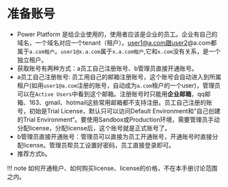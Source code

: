 # 准备账号
+ Power Platform 是给企业使用的，使用者应该是企业的员工。企业有自己的域名，一个域名对应一个tenant（租户）。user1@a.com跟user2@a.com都属于`a.com租户`。`user1@x.a.com`属于`x.a.com租户`,它和`x.com`没有关系，是一个独立租户。
+ 获取账号有两种方式：a员工自己注册账号、b管理员直接开通账号。
+ a员工自己注册账号: 员工用自己的邮箱注册账号，这个账号会自动进入到所属租户(如用`user1@a.com`注册的账号，自动成为`a.com`租户的一个user)，管理员可以在`Active Users`中看到这个邮箱。注册账号时只能用**企业邮箱**，qq邮箱、163、gmail、hotmail这些常用邮箱都不支持注册。员工自己注册的账号，初始是Trial License，默认只可以访问Default Environment和”自己创建的Trial Environment“。要使用Sandbox或Production环境，需要管理员手动分配license，分配license后，这个账号就是正式账号了。
+ b管理员直接开通账号：管理员可以直接为员工开通账号，开通账号时直接分配license。管理员帮员工设置好密码，员工直接登录即可。
+ 推荐方式b。

!!! note
    如何开通租户、如何购买license、license的价格，不在本手册讨论范围之内。
